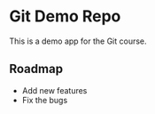 # Git Demo Repo
This is a demo app for the Git course.

## Roadmap
* Add new features
* Fix the bugs
